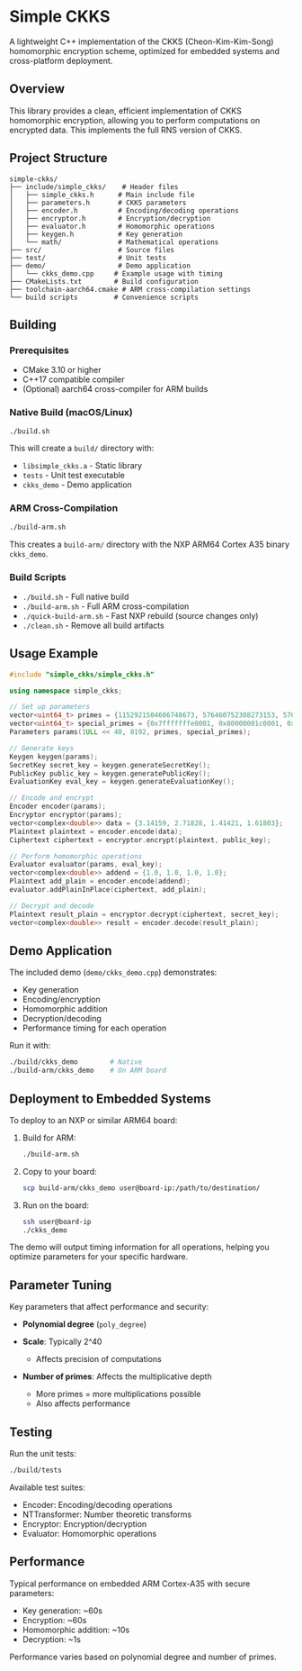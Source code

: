 # Simple CKKS

A lightweight C++ implementation of the CKKS (Cheon-Kim-Kim-Song) homomorphic encryption scheme, optimized for embedded systems and cross-platform deployment.

## Overview

This library provides a clean, efficient implementation of CKKS homomorphic encryption, allowing you to perform computations on encrypted data. This implements the full RNS version of CKKS.

## Project Structure

```
simple-ckks/
├── include/simple_ckks/    # Header files
│   ├── simple_ckks.h      # Main include file
│   ├── parameters.h       # CKKS parameters
│   ├── encoder.h          # Encoding/decoding operations
│   ├── encryptor.h        # Encryption/decryption
│   ├── evaluator.h        # Homomorphic operations
│   ├── keygen.h           # Key generation
│   └── math/              # Mathematical operations
├── src/                   # Source files
├── test/                  # Unit tests
├── demo/                  # Demo application
│   └── ckks_demo.cpp     # Example usage with timing
├── CMakeLists.txt        # Build configuration
├── toolchain-aarch64.cmake # ARM cross-compilation settings
└── build scripts         # Convenience scripts
```

## Building

### Prerequisites

- CMake 3.10 or higher
- C++17 compatible compiler
- (Optional) aarch64 cross-compiler for ARM builds

### Native Build (macOS/Linux)

```bash
./build.sh
```

This will create a `build/` directory with:
- `libsimple_ckks.a` - Static library
- `tests` - Unit test executable
- `ckks_demo` - Demo application

### ARM Cross-Compilation

```bash
./build-arm.sh
```

This creates a `build-arm/` directory with the NXP ARM64 Cortex A35 binary `ckks_demo`.

### Build Scripts

- `./build.sh` - Full native build
- `./build-arm.sh` - Full ARM cross-compilation
- `./quick-build-arm.sh` - Fast NXP rebuild (source changes only)
- `./clean.sh` - Remove all build artifacts

## Usage Example

```cpp
#include "simple_ckks/simple_ckks.h"

using namespace simple_ckks;

// Set up parameters
vector<uint64_t> primes = {1152921504606748673, 576460752308273153, 576460752302473217};
vector<uint64_t> special_primes = {0x7fffffffe0001, 0x80000001c0001, 0x80000002c0001, 0x7ffffffd20001};
Parameters params(1ULL << 40, 8192, primes, special_primes);

// Generate keys
Keygen keygen(params);
SecretKey secret_key = keygen.generateSecretKey();
PublicKey public_key = keygen.generatePublicKey();
EvaluationKey eval_key = keygen.generateEvaluationKey();

// Encode and encrypt
Encoder encoder(params);
Encryptor encryptor(params);
vector<complex<double>> data = {3.14159, 2.71828, 1.41421, 1.61803};
Plaintext plaintext = encoder.encode(data);
Ciphertext ciphertext = encryptor.encrypt(plaintext, public_key);

// Perform homomorphic operations
Evaluator evaluator(params, eval_key);
vector<complex<double>> addend = {1.0, 1.0, 1.0, 1.0};
Plaintext add_plain = encoder.encode(addend);
evaluator.addPlainInPlace(ciphertext, add_plain);

// Decrypt and decode
Plaintext result_plain = encryptor.decrypt(ciphertext, secret_key);
vector<complex<double>> result = encoder.decode(result_plain);
```

## Demo Application

The included demo (`demo/ckks_demo.cpp`) demonstrates:
- Key generation
- Encoding/encryption
- Homomorphic addition
- Decryption/decoding
- Performance timing for each operation

Run it with:
```bash
./build/ckks_demo        # Native
./build-arm/ckks_demo    # On ARM board
```

## Deployment to Embedded Systems

To deploy to an NXP or similar ARM64 board:

1. Build for ARM:
   ```bash
   ./build-arm.sh
   ```

2. Copy to your board:
   ```bash
   scp build-arm/ckks_demo user@board-ip:/path/to/destination/
   ```

3. Run on the board:
   ```bash
   ssh user@board-ip
   ./ckks_demo
   ```

The demo will output timing information for all operations, helping you optimize parameters for your specific hardware.

## Parameter Tuning

Key parameters that affect performance and security:

- **Polynomial degree** (`poly_degree`)

- **Scale**: Typically 2^40
  - Affects precision of computations

- **Number of primes**: Affects the multiplicative depth
  - More primes = more multiplications possible
  - Also affects performance

## Testing

Run the unit tests:
```bash
./build/tests
```

Available test suites:
- Encoder: Encoding/decoding operations
- NTTransformer: Number theoretic transforms
- Encryptor: Encryption/decryption
- Evaluator: Homomorphic operations

## Performance

Typical performance on embedded ARM Cortex-A35 with secure parameters:
- Key generation: ~60s
- Encryption: ~60s
- Homomorphic addition: ~10s
- Decryption: ~1s

Performance varies based on polynomial degree and number of primes.
